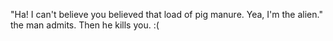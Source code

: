 "Ha! I can't believe you believed that load of pig manure. Yea, I'm the alien." the man admits. Then he kills you. :(